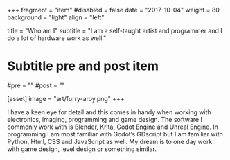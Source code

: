 +++
fragment = "item"
#disabled = false
date = "2017-10-04"
weight = 80
background = "light"
align = "left"

title = "Who am I"
subtitle = "I am a self-taught artist and programmer and I do a lot of hardware work as well."

# Subtitle pre and post item
#pre = ""
#post = ""

[asset]
  image = "art/furry-aroy.png"
+++

I have a keen eye for detail and this comes in handy when working with electronics, imaging, programming and game design. The software I commonly work with is Blender, Krita, Godot Engine and Unreal Engine. In programming I am most familiar with Godot’s GDscript but I am familiar with Python, Html, CSS and JavaScript as well. My dream is to one day work with game design, level design or something similar.
